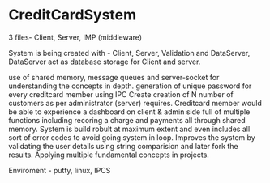 # CreditCardSystem

3 files- Client, Server, IMP (middleware)

System is being created with - Client, Server, Validation and DataServer, DataServer act as database storage for Client and server.

use of shared memory, message queues and server-socket for understanding the concepts in depth.
generation of unique password for every creditcard member using IPC Create
creation of N number of customers as per administrator (server) requires.
Creditcard member would be able to experience a dashboard on client & admin side full of multiple functions including recoring a charge and payments all through shared memory.
System is build robult at maximum extent and even includes all sort of error codes to avoid going system in loop.
Improves the system by validating the user details using string comparision and later fork the results.
Applying multiple fundamental concepts in projects.

Enviroment - putty, linux, IPCS
